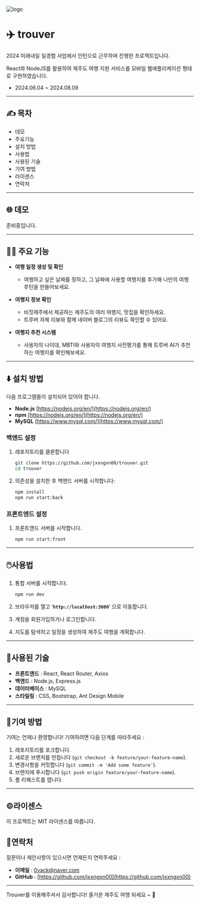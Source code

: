 ![logo](https://github.com/user-attachments/assets/bb98987c-491a-41ed-a720-131ba836bf0c)

# ✈️ trouver

2024 미래내일 일경험 사업에서 인턴으로 근무하며 진행한 프로젝트입니다.

React와 NodeJS를 활용하여 제주도 여행 지원 서비스를 모바일 웹애플리케이션 형태로 구현하였습니다.

- 2024.06.04 ~ 2024.08.09

---

## ✍️ 목차

- 데모
- 주요기능
- 설치 방법
- 사용법
- 사용된 기술
- 기여 방법
- 라이센스
- 연락처

---

## 🌐 데모

준비중입니다.

---

## 💁‍♀️ 주요 기능

- **여행 일정 생성 및 확인**
    - 여행하고 싶은 날짜를 정하고, 그 날짜에 사용할 여행지를 추가해 나만의 여행 루틴을 만들어보세요.

- **여행지 정보 확인**
    - 비짓제주에서 제공하는 제주도의 여러 여행지, 맛집을 확인하세요.
    - 트루버 자체 리뷰와 함께 네이버 블로그의 리뷰도 확인할 수 있어요.

- **여행지 추천 시스템**
    - 사용자의 나이대, MBTI와 사용자의 여행지 사전평가를 통해 트루버 AI가 추천하는 여행지를 확인해보세요.

---

## ⬇️ 설치 방법

다음 프로그램들이 설치되어 있어야 합니다.

- **Node.js** [https://nodejs.org/en/](https://nodejs.org/en/)
- **npm** [https://nodejs.org/en/](https://nodejs.org/en/)
- **MySQL** [https://www.mysql.com/](https://www.mysql.com/)

### 백엔드 설정

1. 레포지토리를 클론합니다
    
    ```bash
    git clone https://github.com/jxxngxn00/trouver.git
    cd trouver
    ```
    
2. 의존성을 설치한 후 백엔드 서버를 시작합니다:
    
    ```bash
    npm install
    npm run start:back
    ```
    

### 프론트엔드 설정

1. 프론트엔드 서버를 시작합니다.
    
    ```bash
    npm run start:front
    ```
    
---

## 🖱️사용법

1. 통합 서버를 시작합니다.
    
    ```bash
    npm run dev
    ```
    
2. 브라우저를 열고 ‘**`http://localhost:3000`**’ 으로 이동합니다.
3. 계정을 회원가입하거나 로그인합니다.
4. 지도를 탐색하고 일정을 생성하여 제주도 여행을 계획합니다.

---

## 💾사용된 기술

- **프론트엔드** : React, React Router, Axios
- **백엔드** : Node.js, Express.js
- **데이터베이스** : MySQL
- **스타일링** : CSS, Bootstrap, Ant Design Mobile

---

## 💁기여 방법

기여는 언제나 환영합니다! 기여하려면 다음 단계를 따라주세요 :

1. 레포지토리를 포크합니다.
2. 새로운 브랜치를 만듭니다 (`git checkout -b feature/your-feature-name`).
3. 변경사항을 커밋합니다 (`git commit -m 'Add some feature'`).
4. 브랜치에 푸시합니다 (`git push origin feature/your-feature-name`).
5. 풀 리퀘스트를 엽니다.

---

## ©️라이센스

이 프로젝트는 MIT 라이센스를 따릅니다.



## 🤙연락처

질문이나 제안사항이 있으시면 언제든지 연락주세요 :

- **이메일** : 0vack@naver.com
- **GitHub** : [https://github.com/jxxngxn00](https://github.com/jxxngxn00)

---

Trouver를 이용해주셔서 감사합니다! 즐거운 제주도 여행 되세요 ~ 🍊
